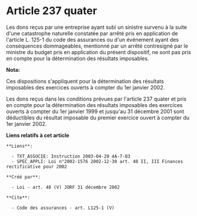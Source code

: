 # Article 237 quater

Les dons reçus par une entreprise ayant subi un sinistre survenu à la suite d'une catastrophe naturelle constatée par arrêté
pris en application de l'article L. 125-1 du code des assurances ou d'un événement ayant des conséquences dommageables,
mentionné par un arrêté contresigné par le ministre du budget pris en application du présent dispositif, ne sont pas pris en
compte pour la détermination des résultats imposables.

**Nota:**

Ces dispositions s'appliquent pour la détermination des résultats imposables des exercices ouverts à compter du 1er janvier
2002.

Les dons reçus dans les conditions prévues par l'article 237 quater et pris en compte pour la détermination des résultats
imposables des exercices ouverts à compter du 1er janvier 1999 et jusqu'au 31 décembre 2001 sont déductibles du résultat
imposable du premier exercice ouvert à compter du 1er janvier 2002.

**Liens relatifs à cet article**

	**Liens**:

	  - TXT_ASSOCIE: Instruction 2003-04-29 4A-7-03
	  - SPEC_APPLI: Loi n°2002-1576 2002-12-30 art. 48 II, III Finances rectificative pour 2002

	**Créé par**:

	  - Loi - art. 48 (V) JORF 31 décembre 2002

	**Cite**:

	  - Code des assurances - art. L125-1 (V)
